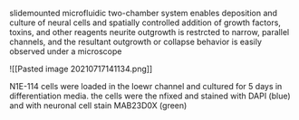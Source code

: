 slidemounted microfluidic two-chamber system enables deposition and culture of neural cells and spatially controlled addition of growth factors, toxins, and other reagents
neurite outgrowth is restrcted to narrow, parallel channels, and the resultant outgrowth or collapse behavior is easily observed under a microscope

![[Pasted image 20210717141134.png]]

N1E-114 cells were loaded in the loewr channel and cultured for 5 days in differentiation media. the cells were the nfixed and stained with DAPI (blue) and with neuronal cell stain MAB23D0X (green)